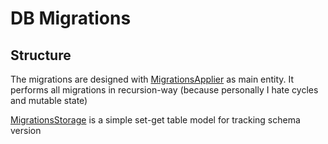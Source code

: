 # DB Migrations
## Structure

The migrations are designed with [MigrationsApplier](src/main/kotlin/me/y9san9/db/migrations/MigrationsApplier.kt) as main entity. It performs all migrations in recursion-way (because personally I hate cycles and mutable state)

[MigrationsStorage](src/main/kotlin/me/y9san9/db/migrations/MigrationsStorage.kt) is a simple set-get table model for tracking schema version
